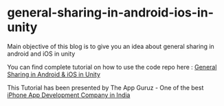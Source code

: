# general-sharing-in-android-ios-in-unity

Main objective of this blog is to give you an idea about general sharing in android and iOS in unity

You can find complete tutorial on how to use the code repo here : [General Sharing in Android & iOS in Unity](http://www.theappguruz.com/blog/general-sharing-in-android-ios-in-unity)

This Tutorial has been presented by The App Guruz - One of the best [iPhone App Development Company in India](http://www.theappguruz.com/iphone-app-development/)
